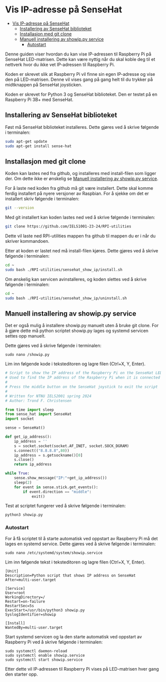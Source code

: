 # Vis IP-adresse på SenseHat

- [Vis IP-adresse på SenseHat](#vis-ip-adresse-på-sensehat)
  - [Installering av SenseHat biblioteket](#installering-av-sensehat-biblioteket)
  - [Installasjon med git clone](#installasjon-med-git-clone)
  - [Manuell installering av showip.py service](#manuell-installering-av-showippy-service)
    - [Autostart](#autostart)
  
Denne guiden viser hvordan du kan vise IP-adressen til Raspberry Pi på SenseHat LED-matrisen. Dette kan være nyttig når du skal koble deg til et nettverk hvor du ikke vet IP-adressen til Raspberry Pi.

Koden er skrevet slik at Raspberry Pi vil finne sin egen IP-adresse og vise den på LED-matrisen. Denne vil vises gang på gang helt til du trykker på midtknappen på SenseHat joysticken.  

Koden er skrevet for Python 3 og SenseHat biblioteket. Den er testet på en Raspberry Pi 3B+ med SenseHat.

## Installering av SenseHat biblioteket
Føst må SenseHat biblioteket installeres.
Dette gjøres ved å skrive følgende i terminalen:
```bash
sudo apt-get update
sudo apt-get install sense-hat
```

## Installasjon med git clone
Koden kan lastes ned fra github, og installeres med install-filen som ligger der. Om dette ikke er ønskelig se [Manuell installering av showip.py service](#manuell-installering-av-showippy-service).

For å laste ned koden fra github må git være installert. Dette skal komme ferdig installert på nyere versjoner av Raspbian. For å sjekke om det er installert skriv følgende i terminalen:
```bash
git --version
```
Med git installert kan koden lastes ned ved å skrive følgende i terminalen:
```bash
git clone https://github.com/IELS1001-23-24/RPI-utilities 
```
Dette vil laste ned RPI-utilities mappen fra github til mappen du er i når du skriver kommandoen.

Etter at koden er lastet ned må install-filen kjøres. Dette gjøres ved å skrive følgende i terminalen:
```bash
cd ~
sudo bash ./RPI-utilities/sensehat_show_ip/install.sh
```

Om ønskelig kan servicen avinstalleres, og koden slettes ved å skrive følgende i terminalen:
```bash
cd ~
sudo bash ./RPI-utilities/sensehat_show_ip/uninstall.sh
```

## Manuell installering av showip.py service
Det er også mulig å installere showip.py manuelt uten å bruke git clone. For å gjøre dette må python scriptet showip.py lages og systemd servicen  settes opp manuelt.

Dette gjøres ved å skrive følgende i terminalen:
```
sudo nano /showip.py
```
Lim inn følgende kode i teksteditoren og lagre filen (Ctrl+X, Y, Enter).

```python
# Script to show the IP address of the Raspberry Pi on the SenseHat LED matrix
# Used to find the IP address of the Raspberry Pi when it is connected to a new network
#
# Press the middle button on the SenseHat joystick to exit the script
#
# Written for NTNU IELS2001 spring 2024
# Author: Trond F. Christensen

from time import sleep
from sense_hat import SenseHat
import socket

sense = SenseHat()

def get_ip_address():
    ip_address = ''
    s = socket.socket(socket.AF_INET, socket.SOCK_DGRAM)
    s.connect(("8.8.8.8",80))
    ip_address = s.getsockname()[0]
    s.close()
    return ip_address

while True:
    sense.show_message("IP:"+get_ip_address())
    sleep(2)
    for event in sense.stick.get_events():
        if event.direction == "middle":
            exit()
```
Test at scriptet fungerer ved å skrive følgende i terminalen:
```bash
python3 showip.py
```
### Autostart
For å få scriptet til å starte automatisk ved oppstart av Raspberry Pi må det lages en systemd service.
Dette gjøres ved å skrive følgende i terminalen:
```
sudo nano /etc/systemd/system/showip.service
```
Lim inn følgende tekst i teksteditoren og lagre filen (Ctrl+X, Y, Enter).
```service
[Unit]
Description=Python script that shows IP address on SenseHat
After=multi-user.target

[Service]
User=root
WorkingDirectory=/
Restart=on-failure
RestartSec=5s
ExecStart=/usr/bin/python3 showip.py
SyslogIdentifier=showip

[Install]
WantedBy=multi-user.target
```
Start systemd servicen og la den starte automatisk ved oppstart av Raspberry Pi ved å skrive følgende i terminalen:
```
sudo systemctl daemon-reload
sudo systemctl enable showip.service
sudo systemctl start showip.service
```
Etter dette vil IP-adressen til Raspberry Pi vises på LED-matrisen hver gang den starter opp.